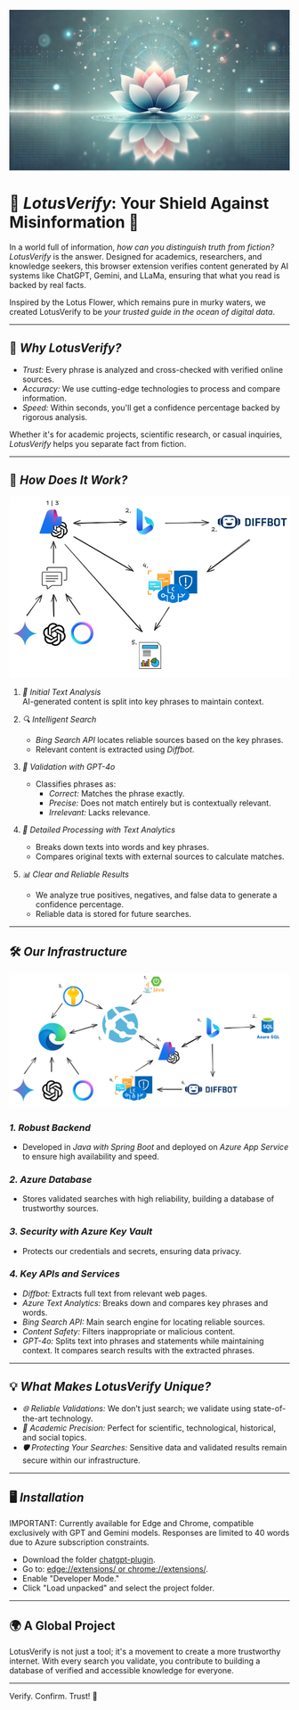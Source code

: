 ![Image Description](img/lotus.jpeg)
# 🌸 *LotusVerify*: Your Shield Against Misinformation 🌸

In a world full of information, *how can you distinguish truth from fiction?*  
*LotusVerify* is the answer. Designed for academics, researchers, and knowledge seekers, this browser extension verifies content generated by AI systems like ChatGPT, Gemini, and LLaMa, ensuring that what you read is backed by real facts.  

Inspired by the Lotus Flower, which remains pure in murky waters, we created LotusVerify to be *your trusted guide in the ocean of digital data*.  

---

## 🚀 *Why LotusVerify?*  

- *Trust:* Every phrase is analyzed and cross-checked with verified online sources.  
- *Accuracy:* We use cutting-edge technologies to process and compare information.  
- *Speed:* Within seconds, you'll get a confidence percentage backed by rigorous analysis.  

Whether it's for academic projects, scientific research, or casual inquiries, *LotusVerify* helps you separate fact from fiction.  

---

## 🧠 *How Does It Work?*
![Image Description](img/como-funciona.png)

1. *📜 Initial Text Analysis*  
   AI-generated content is split into key phrases to maintain context.  

2. *🔍 Intelligent Search*  
   - *Bing Search API* locates reliable sources based on the key phrases.  
   - Relevant content is extracted using *Diffbot*.  

3. *🤖 Validation with GPT-4o*  
   - Classifies phrases as:  
     - *Correct:* Matches the phrase exactly.  
     - *Precise:* Does not match entirely but is contextually relevant.  
     - *Irrelevant:* Lacks relevance.  

4. *🔑 Detailed Processing with Text Analytics*  
   - Breaks down texts into words and key phrases.  
   - Compares original texts with external sources to calculate matches.  

5. *📊 Clear and Reliable Results*  
   - We analyze true positives, negatives, and false data to generate a confidence percentage.  
   - Reliable data is stored for future searches.  

---

## 🛠 *Our Infrastructure*
![Image Description](img/infraestructura1.png)

### *1. Robust Backend*  
- Developed in *Java with Spring Boot* and deployed on *Azure App Service* to ensure high availability and speed.  

### *2. Azure Database*  
- Stores validated searches with high reliability, building a database of trustworthy sources.  

### *3. Security with Azure Key Vault*  
- Protects our credentials and secrets, ensuring data privacy.  

### *4. Key APIs and Services*  
- *Diffbot:* Extracts full text from relevant web pages.  
- *Azure Text Analytics:* Breaks down and compares key phrases and words.  
- *Bing Search API:* Main search engine for locating reliable sources.  
- *Content Safety:* Filters inappropriate or malicious content.  
- *GPT-4o:* Splits text into phrases and statements while maintaining context. It compares search results with the extracted phrases.  

---

## 💡 *What Makes LotusVerify Unique?*  

- *🌐 Reliable Validations:* We don’t just search; we validate using state-of-the-art technology.  
- *📖 Academic Precision:* Perfect for scientific, technological, historical, and social topics.  
- *🛡 Protecting Your Searches:* Sensitive data and validated results remain secure within our infrastructure.  

---

## 🖥 *Installation*
IMPORTANT: Currently available for Edge and Chrome, compatible exclusively with GPT and Gemini models. Responses are limited to 40 words due to Azure subscription constraints.

- Download the folder [chatgpt-plugin](https://github.com/Gi0yis/lotus-verify/tree/main/edge-extension/chatgpt-plugin).  
- Go to: [edge://extensions/ or chrome://extensions/](edge://extensions/).
- Enable "Developer Mode."  
- Click "Load unpacked" and select the project folder.  

---

## 🌍 A Global Project

LotusVerify is not just a tool; it's a movement to create a more trustworthy internet. With every search you validate, you contribute to building a database of verified and accessible knowledge for everyone.  

---

Verify. Confirm. Trust! 🌸